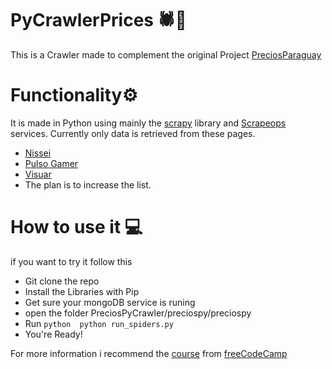 # PyCrawlerPrices 🕷️🐍
This is a Crawler made to complement the original Project [PreciosParaguay](https://github.com/MrChrisFabian/PreciosParaguay)

# Functionality⚙️
It is made in Python using mainly the [scrapy](https://scrapy.org/) library and [Scrapeops](https://scrapeops.io/) services.
Currently only data is retrieved from these pages.
- [Nissei](https://nissei.com/py/)
- [Pulso Gamer](https://pulsogamer.com.py/)
- [Visuar](https://visuar.com.py/)
- The plan is to increase the list.

# How to use it 💻
if you want to try it follow this
- Git clone the repo
- Install the Libraries with Pip
- Get sure your mongoDB service is runing
- open the folder PreciosPyCrawler/preciospy/preciospy
- Run `python  python run_spiders.py`
- You're Ready!
  
For more information i recommend the [course](https://youtu.be/mBoX_JCKZTE) from [freeCodeCamp](https://www.freecodecamp.org/)
